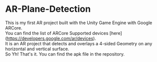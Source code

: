 # AR-Plane-Detection
This is my first AR project built with the Unity Game Engine with Google ARCore.\
You can find the list of ARCore Supported devices [here] (https://developers.google.com/ar/devices).\
It is an AR project that detects and overlays a 4-sided Geometry on any horizontal and vertical surface.\
So Yh! That's it. You can find the apk file in the repository.


